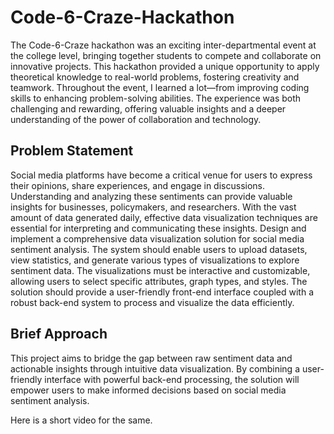 # Code-6-Craze-Hackathon
The Code-6-Craze hackathon was an exciting inter-departmental event at the college level, bringing together students to compete and collaborate on innovative projects. This hackathon provided a unique opportunity to apply theoretical knowledge to real-world problems, fostering creativity and teamwork. Throughout the event, I learned a lot—from improving coding skills to enhancing problem-solving abilities. The experience was both challenging and rewarding, offering valuable insights and a deeper understanding of the power of collaboration and technology.


## Problem Statement
Social media platforms have become a critical venue for users to express their opinions, share experiences, and engage in discussions. Understanding and analyzing these sentiments can provide valuable insights for businesses, policymakers, and researchers. With the vast amount of data generated daily, effective data visualization techniques are essential for interpreting and communicating these insights.
Design and implement a comprehensive data visualization solution for social media sentiment analysis. The system should enable users to upload datasets, view statistics, and generate various types of visualizations to explore sentiment data. The visualizations must be interactive and customizable, allowing users to select specific attributes, graph types, and styles. The solution should provide a user-friendly front-end interface coupled with a robust back-end system to process and visualize the data efficiently.

## Brief Approach
This project aims to bridge the gap between raw sentiment data and actionable insights through intuitive data visualization. By combining a user-friendly interface with powerful back-end processing, the solution will empower users to make informed decisions based on social media sentiment analysis.

Here is a short video for the same.
